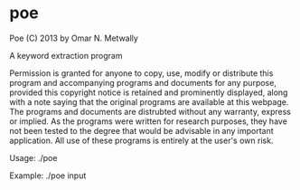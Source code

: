poe
===

Poe (C) 2013 by Omar N. Metwally

A keyword extraction program

Permission is granted for anyone to copy, use, modify or distribute
this program and accompanying programs and documents for any purpose,
provided this copyright notice is retained and prominently displayed,
along with a note saying that the original programs are available at
this webpage. The programs and documents are distrubted without any
warranty, express or implied. As the programs were written for research
purposes, they have not been tested to the degree that would be advisable
in any important application. All use of these programs is entirely at
the user's own risk.


Usage: ./poe <filename>

Example: ./poe input
